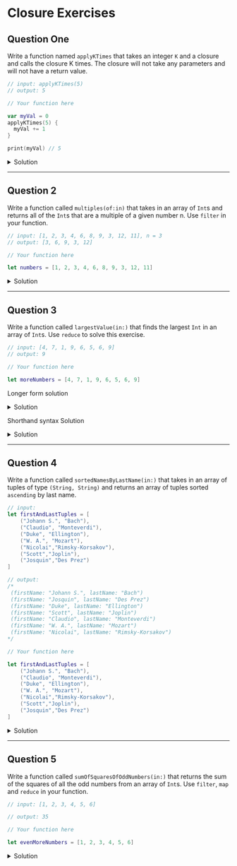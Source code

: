 # Closure Exercises 

## Question One
Write a function named `applyKTimes` that takes an integer `K` and a closure and calls the closure K times. The closure will not take any parameters and will not have a return value.

```swift 
// input: applyKTimes(5)
// output: 5
```

```swift 
// Your function here

var myVal = 0
applyKTimes(5) {
  myVal += 1
}

print(myVal) // 5
```

<details> 
  <summary>Solution</summary> 
  
```swift 
func applyKTimes(k: Int, closure: () -> ()) {
  for _ in 0..<k {
    closure()
  }
}

var myVal = 0
applyKTimes(5) {
  myVal += 1
}

print(myVal) // 5
```
</details> 

***

## Question 2
Write a function called `multiples(of:in)` that takes in an array of `Int`s and returns all of the `Int`s that are a multiple of a given number n.  Use `filter` in your function.

```swift 
// input: [1, 2, 3, 4, 6, 8, 9, 3, 12, 11], n = 3
// output: [3, 6, 9, 3, 12]
```

```swift 
// Your function here

let numbers = [1, 2, 3, 4, 6, 8, 9, 3, 12, 11]
```
<details> 
  <summary>Solution</summary> 
  
```swift 
func multiples(of num: Int, in numbers: [Int]) -> [Int] {
  numbers.filter { $0 % 3 == 0 }
}

let numbers = [1, 2, 3, 4, 6, 8, 9, 3, 12, 11]

print(multiples(of: 3, in: numbers)) // [3, 6, 9, 3, 12]
```
</details> 

***

## Question 3

Write a function called `largestValue(in:)` that finds the largest `Int` in an array of `Int`s. Use `reduce` to solve this exercise.

```swift 
// input: [4, 7, 1, 9, 6, 5, 6, 9]
// output: 9
```

```swift 
// Your function here

let moreNumbers = [4, 7, 1, 9, 6, 5, 6, 9]
```

Longer form solution 

<details> 
  <summary>Solution</summary> 
  
```swift 
func largestValue(in numbers: [Int]) -> Int {
  guard !numbers.isEmpty else { return -1 }
  let result = numbers.reduce(Int.min) { (previousResult, currentValue) -> Int in
    if previousResult > currentValue {
      return previousResult
    }
    return currentValue
  }
  return result
}

let moreNumbers = [4, 7, 1, 9, 6, 5, 6, 9]

print(largestValue(in: moreNumbers)) // 9
```
</details> 

Shorthand syntax Solution

<details> 
  <summary>Solution</summary> 
  
```swift 
func largestValue(in numbers: [Int]) -> Int {
  return arr.reduce(0) { return $0 > $1 ? $0 : $1 }  
}

let moreNumbers = [4, 7, 1, 9, 6, 5, 6, 9]

print(largestValue(in: moreNumbers)) // 9
```
</details> 

***

## Question 4

Write a function called `sortedNamesByLastName(in:)` that takes in an array of tuples of type `(String, String)` and returns an array of tuples sorted `ascending` by last name.

```swift 
// input: 
let firstAndLastTuples = [
    ("Johann S.", "Bach"),
    ("Claudio", "Monteverdi"),
    ("Duke", "Ellington"),
    ("W. A.", "Mozart"),
    ("Nicolai","Rimsky-Korsakov"),
    ("Scott","Joplin"),
    ("Josquin","Des Prez")
]

// output: 
/*
 (firstName: "Johann S.", lastName: "Bach")
 (firstName: "Josquin", lastName: "Des Prez")
 (firstName: "Duke", lastName: "Ellington")
 (firstName: "Scott", lastName: "Joplin")
 (firstName: "Claudio", lastName: "Monteverdi")
 (firstName: "W. A.", lastName: "Mozart")
 (firstName: "Nicolai", lastName: "Rimsky-Korsakov")
*/

```

```swift 
// Your function here

let firstAndLastTuples = [
    ("Johann S.", "Bach"),
    ("Claudio", "Monteverdi"),
    ("Duke", "Ellington"),
    ("W. A.", "Mozart"),
    ("Nicolai","Rimsky-Korsakov"),
    ("Scott","Joplin"),
    ("Josquin","Des Prez")
]
```

<details> 
  <summary>Solution</summary> 
  
```swift 
func sortedNamesByLastName(in names: [(firstName: String, lastName: String)]) -> [(firstName: String, lastName: String)] {
  let sortedNames = names.sorted { (name1, name2) -> Bool in
    return name1.lastName < name2.lastName
  }
  return sortedNames
}

let firstAndLastTuples = [
    ("Johann S.", "Bach"),
    ("Claudio", "Monteverdi"),
    ("Duke", "Ellington"),
    ("W. A.", "Mozart"),
    ("Nicolai","Rimsky-Korsakov"),
    ("Scott","Joplin"),
    ("Josquin","Des Prez")
]

let sortedNames = sortedNamesByLastName(in: firstAndLastTuples)
sortedNames.forEach { print($0) }

/*
 (firstName: "Johann S.", lastName: "Bach")
 (firstName: "Josquin", lastName: "Des Prez")
 (firstName: "Duke", lastName: "Ellington")
 (firstName: "Scott", lastName: "Joplin")
 (firstName: "Claudio", lastName: "Monteverdi")
 (firstName: "W. A.", lastName: "Mozart")
 (firstName: "Nicolai", lastName: "Rimsky-Korsakov")
*/
```

</details> 

***

## Question 5

Write a function called `sumOfSquaresOfOddNumbers(in:)` that returns the sum of the squares of all the odd numbers from an array of `Int`s.  Use `filter`, `map` and `reduce` in your function.

```swift 
// input: [1, 2, 3, 4, 5, 6]

// output: 35
```

```swift 
// Your function here

let evenMoreNumbers = [1, 2, 3, 4, 5, 6]
```

<details> 
  <summary>Solution</summary> 
  
```swift 
func sumOfSquaresOfOddNumbers(in numnbers: [Int]) -> Int {
  numnbers.map { $0 * $0 }
    .filter { $0 % 2 == 1 }
    .reduce(0, +)
}

let evenMoreNumbers = [1, 2, 3, 4, 5, 6]

let sum = sumOfSquaresOfOddNumbers(in: evenMoreNumbers)

print(sum) // 35
```
</details> 